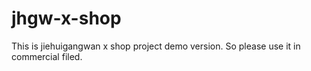 # jhgw-x-shop
This is jiehuigangwan x shop project demo version.
So please use it in commercial filed.
